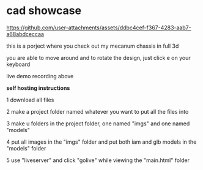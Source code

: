 # cad showcase

https://github.com/user-attachments/assets/ddbc4cef-f367-4283-aab7-a68abdceccaa

this is a porject where you check out my mecanum chassis in full 3d 

you are able to move around and to rotate the design, just click e on your keyboard

live demo recording above

**self hosting instructions**

1 download all files

2 make a project folder named whatever you want to put all the files into

3 make u folders in the project folder, one named "imgs" and one named "models"

4 put all images in the "imgs" folder and put both iam and glb models in the "models" folder

5 use "liveserver" and click "golive" while viewing the "main.html" folder

